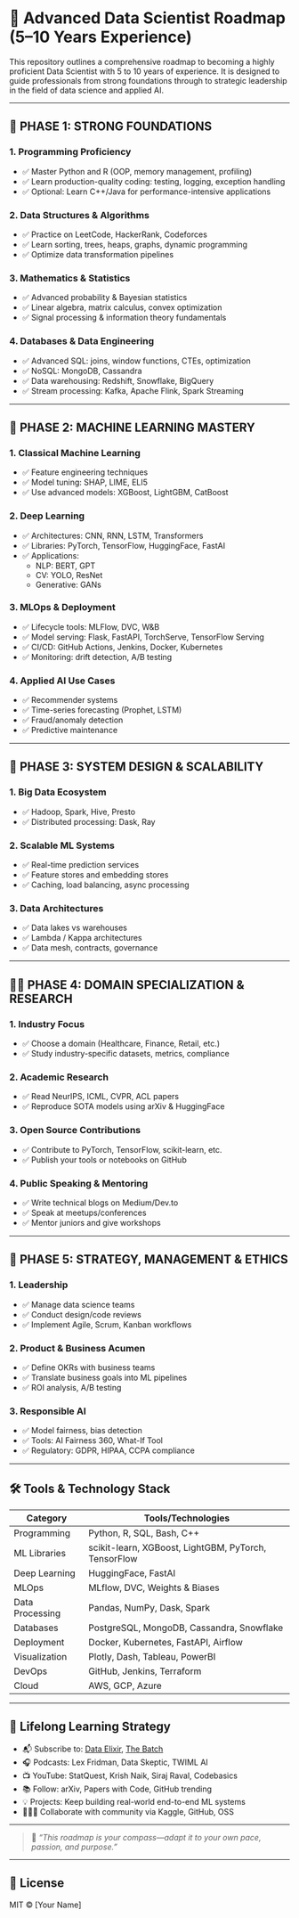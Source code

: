 # 🧠 Advanced Data Scientist Roadmap (5–10 Years Experience)

This repository outlines a comprehensive roadmap to becoming a highly proficient Data Scientist with 5 to 10 years of experience. It is designed to guide professionals from strong foundations through to strategic leadership in the field of data science and applied AI.

---

## 📍 PHASE 1: STRONG FOUNDATIONS

### 1. Programming Proficiency
- ✅ Master Python and R (OOP, memory management, profiling)
- ✅ Learn production-quality coding: testing, logging, exception handling
- ✅ Optional: Learn C++/Java for performance-intensive applications

### 2. Data Structures & Algorithms
- ✅ Practice on LeetCode, HackerRank, Codeforces
- ✅ Learn sorting, trees, heaps, graphs, dynamic programming
- ✅ Optimize data transformation pipelines

### 3. Mathematics & Statistics
- ✅ Advanced probability & Bayesian statistics
- ✅ Linear algebra, matrix calculus, convex optimization
- ✅ Signal processing & information theory fundamentals

### 4. Databases & Data Engineering
- ✅ Advanced SQL: joins, window functions, CTEs, optimization
- ✅ NoSQL: MongoDB, Cassandra
- ✅ Data warehousing: Redshift, Snowflake, BigQuery
- ✅ Stream processing: Kafka, Apache Flink, Spark Streaming

---

## 🤖 PHASE 2: MACHINE LEARNING MASTERY

### 1. Classical Machine Learning
- ✅ Feature engineering techniques
- ✅ Model tuning: SHAP, LIME, ELI5
- ✅ Use advanced models: XGBoost, LightGBM, CatBoost

### 2. Deep Learning
- ✅ Architectures: CNN, RNN, LSTM, Transformers
- ✅ Libraries: PyTorch, TensorFlow, HuggingFace, FastAI
- ✅ Applications:
  - NLP: BERT, GPT
  - CV: YOLO, ResNet
  - Generative: GANs

### 3. MLOps & Deployment
- ✅ Lifecycle tools: MLFlow, DVC, W&B
- ✅ Model serving: Flask, FastAPI, TorchServe, TensorFlow Serving
- ✅ CI/CD: GitHub Actions, Jenkins, Docker, Kubernetes
- ✅ Monitoring: drift detection, A/B testing

### 4. Applied AI Use Cases
- ✅ Recommender systems
- ✅ Time-series forecasting (Prophet, LSTM)
- ✅ Fraud/anomaly detection
- ✅ Predictive maintenance

---

## 🧱 PHASE 3: SYSTEM DESIGN & SCALABILITY

### 1. Big Data Ecosystem
- ✅ Hadoop, Spark, Hive, Presto
- ✅ Distributed processing: Dask, Ray

### 2. Scalable ML Systems
- ✅ Real-time prediction services
- ✅ Feature stores and embedding stores
- ✅ Caching, load balancing, async processing

### 3. Data Architectures
- ✅ Data lakes vs warehouses
- ✅ Lambda / Kappa architectures
- ✅ Data mesh, contracts, governance

---

## 🧑‍🔬 PHASE 4: DOMAIN SPECIALIZATION & RESEARCH

### 1. Industry Focus
- ✅ Choose a domain (Healthcare, Finance, Retail, etc.)
- ✅ Study industry-specific datasets, metrics, compliance

### 2. Academic Research
- ✅ Read NeurIPS, ICML, CVPR, ACL papers
- ✅ Reproduce SOTA models using arXiv & HuggingFace

### 3. Open Source Contributions
- ✅ Contribute to PyTorch, TensorFlow, scikit-learn, etc.
- ✅ Publish your tools or notebooks on GitHub

### 4. Public Speaking & Mentoring
- ✅ Write technical blogs on Medium/Dev.to
- ✅ Speak at meetups/conferences
- ✅ Mentor juniors and give workshops

---

## 🧠 PHASE 5: STRATEGY, MANAGEMENT & ETHICS

### 1. Leadership
- ✅ Manage data science teams
- ✅ Conduct design/code reviews
- ✅ Implement Agile, Scrum, Kanban workflows

### 2. Product & Business Acumen
- ✅ Define OKRs with business teams
- ✅ Translate business goals into ML pipelines
- ✅ ROI analysis, A/B testing

### 3. Responsible AI
- ✅ Model fairness, bias detection
- ✅ Tools: AI Fairness 360, What-If Tool
- ✅ Regulatory: GDPR, HIPAA, CCPA compliance

---

## 🛠️ Tools & Technology Stack

| Category         | Tools/Technologies |
|------------------|--------------------|
| Programming      | Python, R, SQL, Bash, C++ |
| ML Libraries     | scikit-learn, XGBoost, LightGBM, PyTorch, TensorFlow |
| Deep Learning    | HuggingFace, FastAI |
| MLOps            | MLflow, DVC, Weights & Biases |
| Data Processing  | Pandas, NumPy, Dask, Spark |
| Databases        | PostgreSQL, MongoDB, Cassandra, Snowflake |
| Deployment       | Docker, Kubernetes, FastAPI, Airflow |
| Visualization    | Plotly, Dash, Tableau, PowerBI |
| DevOps           | GitHub, Jenkins, Terraform |
| Cloud            | AWS, GCP, Azure |

---

## 📖 Lifelong Learning Strategy

- 📬 Subscribe to: [Data Elixir](https://dataelixir.com), [The Batch](https://www.deeplearning.ai/the-batch/)
- 🎧 Podcasts: Lex Fridman, Data Skeptic, TWIML AI
- 📺 YouTube: StatQuest, Krish Naik, Siraj Raval, Codebasics
- 📚 Follow: arXiv, Papers with Code, GitHub trending
- 💡 Projects: Keep building real-world end-to-end ML systems
- 🧑‍🤝‍🧑 Collaborate with community via Kaggle, GitHub, OSS

---

> 💬 _“This roadmap is your compass—adapt it to your own pace, passion, and purpose.”_

---

## 📂 License

MIT © [Your Name]
